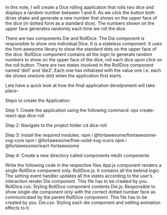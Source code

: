 In this note, I will create a Dice rolling application that rolls two dice and displays a random number between 1 and 6. As we click the button both dices shake and generate a new number that shows on the upper face of the dice (in dotted form as a standard dice). The numbers shown on the upper face generates randomly each time we roll the dice.

There are two components Die and RollDice. The Die component is responsible to show one individual Dice. It is a stateless component. It uses the font-awesome library to show the standard dots on the upper face of the dice. RollDice component contains all the logic to generate random numbers to show on the upper face of the dice, roll each dice upon click on the roll button. There are two states involved in the RollDice component named ‘die1’ and ‘die2’. Each one has initialized with the value one i.e. each die shows one(one dot) when the application first starts. 

Lets have a quick look at how the final application develpoment will take place- 

Steps to create the Application:

Step 1: Create the application using the following command:
npx create-react-app dice-roll

Step 2: Navigate to the project folder
cd dice-roll

Step 3: Install the required modules.
npm i @fortawesome/fontawesome-svg-core
npm i @fortawesome/free-solid-svg-icons
npm i @fortawesome/react-fontawesome

Step 4: Create a new directory called components
mkdir components

Write the following code in the respective files
App.js component  renders a single RollDice component only.
RollDice.js: It contains all the behind logic. The setting event handler updates all the states according to the user’s interaction render Die component. This file has to be created by you.
RollDice.css: Styling RollDice component contents
Die.js: Responsible to show single-die component only with the correct dotted number face as communicated by the parent RollDice component. This file has to be created by you.
Die.css: Styling each die component and setting animation effects to it.
